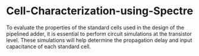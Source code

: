 # Cell-Characterization-using-Spectre
To evaluate the properties of the standard cells used in the design of the pipelined adder, it is essential to perform circuit simulations at the transistor level. These simulations will help determine the propagation delay and input capacitance of each standard cell.
